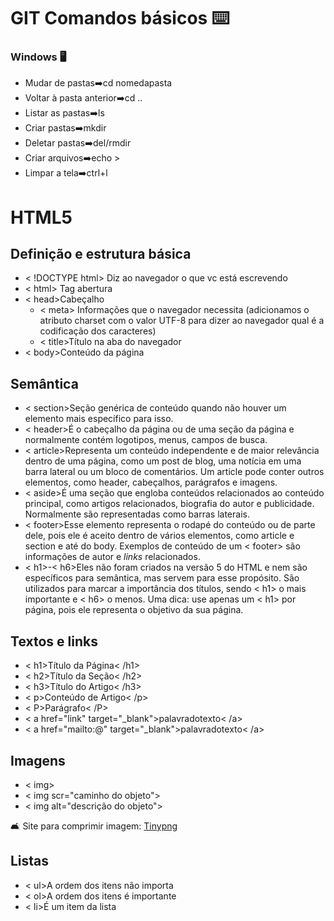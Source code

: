 # GIT Comandos básicos :keyboard:

### Windows :desktop_computer:

* Mudar de pastas:arrow_right:cd nomedapasta
* Voltar à pasta anterior:arrow_right:cd ..
* Listar as pastas:arrow_right:ls
* Criar pastas:arrow_right:mkdir
* Deletar pastas:arrow_right:del/rmdir
* Criar arquivos:arrow_right:echo >
* Limpar a tela:arrow_right:ctrl+l

# HTML5

## Definição e estrutura básica

* < !DOCTYPE html> Diz ao navegador o que vc está escrevendo
* < html> Tag abertura
* < head>Cabeçalho
  * < meta> Informações que o navegador necessita (adicionamos o atributo charset com o valor UTF-8 para dizer ao navegador qual é a codificação dos caracteres)
  * < title></title>Título na aba do navegador
* < body>Conteúdo da página

## Semântica

* < section>Seção genérica de conteúdo quando não houver um elemento mais específico para isso.
* < header>É o cabeçalho da página ou de uma seção da página e normalmente contém logotipos, menus, campos de busca.
* < article>Representa um conteúdo independente e de maior relevância dentro de uma página, como um post de blog, uma notícia em uma barra lateral ou um bloco de comentários. Um article pode conter outros elementos, como header, cabeçalhos, parágrafos e imagens.
* < aside>É uma seção que engloba conteúdos relacionados ao conteúdo principal, como artigos relacionados, biografia do autor e publicidade. Normalmente são representadas como barras laterais.
* < footer>Esse elemento representa o rodapé do conteúdo ou de parte dele, pois ele é aceito dentro de vários elementos, como article e section e até do body. Exemplos de conteúdo de um < footer> são informações de autor e *links* relacionados.
* < h1>-< h6>Eles não foram criados na versão 5 do HTML e nem são específicos para semântica, mas servem para esse propósito. São utilizados para marcar a importância dos títulos, sendo < h1> o mais importante e < h6> o menos. Uma dica: use apenas um < h1> por página, pois ele representa o objetivo da sua página.

## Textos e links

* < h1>Título da Página< /h1>
* < h2>Título da Seção< /h2>
* < h3>Título do Artigo< /h3>
* < p>Conteúdo de Artigo< /p>
* < P>Parágrafo< /P>
* < a href="link" target="_blank">palavradotexto< /a>
* < a href="mailto:@" target="_blank">palavradotexto< /a>

## Imagens

* < img>
* < img scr="caminho do objeto">
* < img alt="descrição do objeto">

:couch_and_lamp: Site para comprimir imagem: <a href="www.tinypng.com" target="_blank">Tinypng</a>

## Listas

* < ul>A ordem dos itens não importa
* < ol>A ordem dos itens é importante
* < li>É um item da lista

